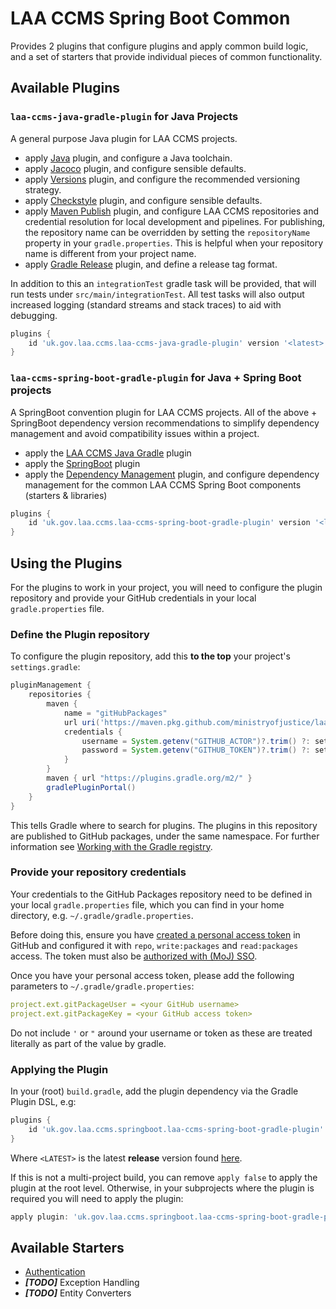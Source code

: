 # LAA CCMS Spring Boot Common

Provides 2 plugins that configure plugins and apply common build logic,
and a set of starters that provide individual pieces of common functionality.

## Available Plugins

### `laa-ccms-java-gradle-plugin` for Java Projects

A general purpose Java plugin for LAA CCMS projects.

  - apply [Java](https://docs.gradle.org/current/userguide/java_plugin.html) plugin, and configure a Java toolchain.
  - apply [Jacoco](https://docs.gradle.org/current/userguide/jacoco_plugin.html) plugin, and configure sensible defaults.
  - apply [Versions](https://github.com/ben-manes/gradle-versions-plugin) plugin, and configure the recommended versioning strategy.
  - apply [Checkstyle](https://docs.gradle.org/current/userguide/checkstyle_plugin.html) plugin, and configure sensible defaults.
  - apply [Maven Publish](https://docs.gradle.org/current/userguide/publishing_maven.html) plugin, and configure LAA CCMS repositories and credential resolution for local development and pipelines. For publishing, the repository name can be overridden by setting the `repositoryName` property in your `gradle.properties`. This is helpful when your repository name is different from your project name.
  - apply [Gradle Release](https://github.com/researchgate/gradle-release) plugin, and define a release tag format.

In addition to this an `integrationTest` gradle task will be provided, that will run tests under `src/main/integrationTest`. All test tasks will also output increased logging (standard streams and stack traces) to aid with debugging.

```groovy
plugins {
    id 'uk.gov.laa.ccms.laa-ccms-java-gradle-plugin' version '<latest>'
}
```

### `laa-ccms-spring-boot-gradle-plugin` for Java + Spring Boot projects

A SpringBoot convention plugin for LAA CCMS projects. All of the above + SpringBoot dependency version recommendations to simplify dependency management and avoid compatibility issues within a project.

  - apply the [LAA CCMS Java Gradle](#laa-ccms-java-gradle-plugin-for-java-projects) plugin
  - apply the [SpringBoot](https://plugins.gradle.org/plugin/org.springframework.boot) plugin
  - apply the [Dependency Management](https://plugins.gradle.org/plugin/io.spring.dependency-management) plugin, and configure dependency management for the common LAA CCMS Spring Boot components (starters & libraries)

```groovy
plugins {
    id 'uk.gov.laa.ccms.laa-ccms-spring-boot-gradle-plugin' version '<latest>'
}
```

## Using the Plugins

For the plugins to work in your project, you will need to configure the plugin repository and provide your GitHub credentials in your local `gradle.properties` file.

### Define the Plugin repository

To configure the plugin repository, add this **to the top** your project's `settings.gradle`:

```groovy
pluginManagement {
    repositories {
        maven {
            name = "gitHubPackages"
            url uri('https://maven.pkg.github.com/ministryofjustice/laa-ccms-spring-boot-common')
            credentials {
                username = System.getenv("GITHUB_ACTOR")?.trim() ?: settings.ext.find('project.ext.gitPackageUser')
                password = System.getenv("GITHUB_TOKEN")?.trim() ?: settings.ext.find('project.ext.gitPackageKey')
            }
        }
        maven { url "https://plugins.gradle.org/m2/" }
        gradlePluginPortal()
    }
}
```

This tells Gradle where to search for plugins. The plugins in this repository are published to GitHub packages, under the same namespace. For further information see [Working with the Gradle registry](https://docs.github.com/en/packages/working-with-a-github-packages-registry/working-with-the-gradle-registry).

### Provide your repository credentials

Your credentials to the GitHub Packages repository need to be defined in your local `gradle.properties` file, which you can find in your home directory, e.g. `~/.gradle/gradle.properties`.

Before doing this, ensure you have [created a personal access token](https://docs.github.com/en/authentication/keeping-your-account-and-data-secure/managing-your-personal-access-tokens#creating-a-personal-access-token-classic)
in GitHub and configured it with `repo`, `write:packages` and `read:packages` access. The token must also be [authorized with (MoJ) SSO](https://docs.github.com/en/enterprise-cloud@latest/authentication/authenticating-with-saml-single-sign-on/authorizing-a-personal-access-token-for-use-with-saml-single-sign-on).

Once you have your personal access token, please add the following parameters to `~/.gradle/gradle.properties`:

```yaml
project.ext.gitPackageUser = <your GitHub username>
project.ext.gitPackageKey = <your GitHub access token>
```

Do not include `'` or `"` around your username or token as these are treated literally as part of the value by gradle.

### Applying the Plugin

In your (root) `build.gradle`, add the plugin dependency via the Gradle Plugin DSL, e.g:

```groovy
plugins {
    id 'uk.gov.laa.ccms.springboot.laa-ccms-spring-boot-gradle-plugin' version '<LATEST>' apply false
}
```

Where `<LATEST>` is the latest **release** version found [here](https://github.com/orgs/ministryofjustice/packages?repo_name=laa-ccms-spring-boot-common).

If this is not a multi-project build, you can remove `apply false` to apply the plugin at the root level. Otherwise, in your subprojects where the plugin is required you will need to apply the plugin:

```groovy
apply plugin: 'uk.gov.laa.ccms.springboot.laa-ccms-spring-boot-gradle-plugin'
```

## Available Starters

- [Authentication](laa-ccms-spring-boot-starters/laa-ccms-spring-boot-starter-auth/README.md)
- _**[TODO]**_ Exception Handling
- _**[TODO]**_ Entity Converters
